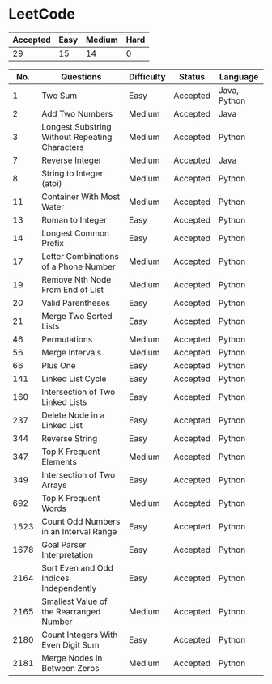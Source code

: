 # LeetCode

Accepted | Easy | Medium | Hard
---------|------|--------|-----
29       | 15   | 14     | 0

No. | Questions | Difficulty | Status | Language
----|------------------------------------------------|--------|----------|--------
1   | Two Sum                                        | Easy   | Accepted | Java, Python
2   | Add Two Numbers                                | Medium | Accepted | Java
3   | Longest Substring Without Repeating Characters | Medium | Accepted | Python
7   | Reverse Integer                                | Medium | Accepted | Java
8   | String to Integer (atoi)                       | Medium | Accepted | Python
11  | Container With Most Water                      | Medium | Accepted | Python
13  | Roman to Integer                               | Easy   | Accepted | Python
14  | Longest Common Prefix                          | Easy   | Accepted | Python
17  | Letter Combinations of a Phone Number          | Medium | Accepted | Python
19  | Remove Nth Node From End of List               | Medium | Accepted | Python
20  | Valid Parentheses                              | Easy   | Accepted | Python
21  | Merge Two Sorted Lists                         | Easy   | Accepted | Python
46  | Permutations                                   | Medium | Accepted | Python
56  | Merge Intervals                                | Medium | Accepted | Python
66  | Plus One                                       | Easy   | Accepted | Python
141 | Linked List Cycle                              | Easy   | Accepted | Python
160 | Intersection of Two Linked Lists               | Easy   | Accepted | Python
237 | Delete Node in a Linked List                   | Easy   | Accepted | Python
344 | Reverse String                                 | Easy   | Accepted | Python
347 | Top K Frequent Elements                        | Medium | Accepted | Python
349 | Intersection of Two Arrays                     | Easy   | Accepted | Python
692 | Top K Frequent Words                           | Medium | Accepted | Python
1523| Count Odd Numbers in an Interval Range         | Easy   | Accepted | Python
1678| Goal Parser Interpretation                     | Easy   | Accepted | Python
2164| Sort Even and Odd Indices Independently        | Easy   | Accepted | Python
2165| Smallest Value of the Rearranged Number        | Medium | Accepted | Python
2180| Count Integers With Even Digit Sum             | Easy   | Accepted | Python
2181| Merge Nodes in Between Zeros                   | Medium | Accepted | Python